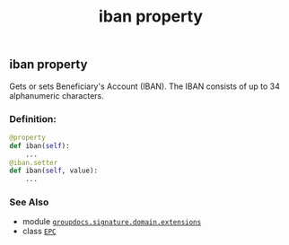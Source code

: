 ﻿---
title: iban property
second_title: GroupDocs.Signature for Python via .NET API References
description: 
type: docs
url: /python-net/groupdocs.signature.domain.extensions/epc/iban/
is_root: false
weight: 70
---

## iban property


Gets or sets Beneficiary's Account (IBAN). The IBAN consists of up to 34 alphanumeric characters.
### Definition:
```python
@property
def iban(self):
    ...
@iban.setter
def iban(self, value):
    ...
```

### See Also
* module [`groupdocs.signature.domain.extensions`](../../)
* class [`EPC`](/signature/python-net/groupdocs.signature.domain.extensions/epc)

